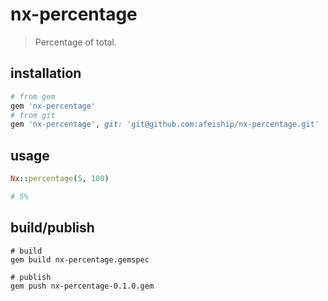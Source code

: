 # nx-percentage
> Percentage of total.

## installation
```rb
# from gem
gem 'nx-percentage'
# from git
gem 'nx-percentage', git: 'git@github.com:afeiship/nx-percentage.git'
```

## usage
```rb
Nx::percentage(5, 100)

# 5%
```

## build/publish
```shell
# build
gem build nx-percentage.gemspec

# publish
gem push nx-percentage-0.1.0.gem
```
